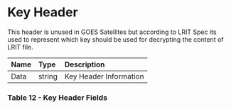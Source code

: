# Key Header

This header is unused in GOES Satellites but according to LRIT Spec its used to represent which key should be used for decrypting the content of LRIT file.

| Name | Type | Description |
| :--- | :--- | :--- |
| Data | string | Key Header Information |

### Table 12 - Key Header Fields



